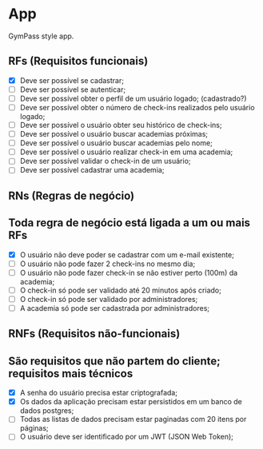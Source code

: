 # App

GymPass style app.

## RFs (Requisitos funcionais)

- [x] Deve ser possível se cadastrar;
- [ ] Deve ser possível se autenticar;
- [ ] Deve ser possível obter o perfil de um usuário logado; (cadastrado?)
- [ ] Deve ser possível obter o número de check-ins realizados pelo usuário logado;
- [ ] Deve ser possível o usuário obter seu histórico de check-ins;
- [ ] Deve ser possível o usuário buscar academias próximas;
- [ ] Deve ser possível o usuário buscar academias pelo nome;
- [ ] Deve ser possível o usuário realizar check-in em uma academia;
- [ ] Deve ser possível validar o check-in de um usuário;
- [ ] Deve ser possível cadastrar uma academia;

## RNs (Regras de negócio)
## Toda regra de negócio está ligada a um ou mais RFs

- [x] O usuário não deve poder se cadastrar com um e-mail existente;
- [ ] O usuário não pode fazer 2 check-ins no mesmo dia;
- [ ] O usuário não pode fazer check-in se não estiver perto (100m) da academia;
- [ ] O check-in só pode ser validado até 20 minutos após criado;
- [ ] O check-in só pode ser validado por administradores;
- [ ] A academia só pode ser cadastrada por administradores;

## RNFs (Requisitos não-funcionais)
## São requisitos que não partem do cliente; requisitos mais técnicos

- [x] A senha do usuário precisa estar criptografada;
- [x] Os dados da aplicação precisam estar persistidos em um banco de dados postgres;
- [ ] Todas as listas de dados precisam estar paginadas com 20 itens por páginas;
- [ ] O usuário deve ser identificado por um JWT (JSON Web Token);
